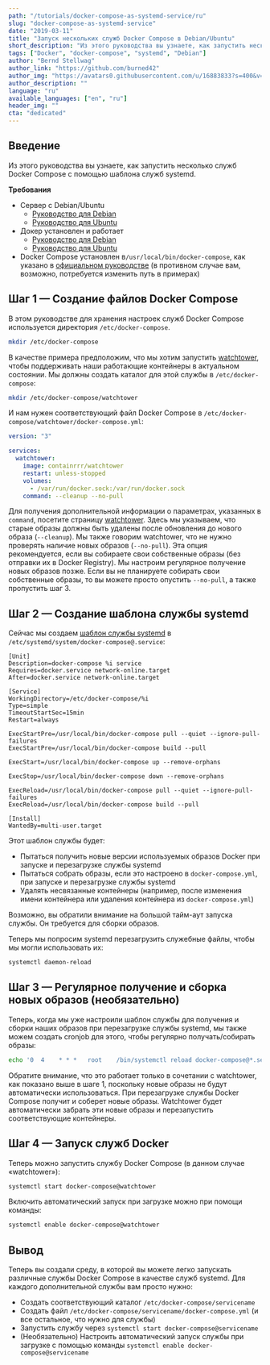 ```yaml
---
path: "/tutorials/docker-compose-as-systemd-service/ru"
slug: "docker-compose-as-systemd-service"
date: "2019-03-11"
title: "Запуск нескольких служб Docker Compose в Debian/Ubuntu"
short_description: "Из этого руководства вы узнаете, как запустить несколько служб Docker Compose с помощью шаблона служб systemd."
tags: ["Docker", "docker-compose", "systemd", "Debian"]
author: "Bernd Stellwag"
author_link: "https://github.com/burned42"
author_img: "https://avatars0.githubusercontent.com/u/16883833?s=400&v=4"
author_description: ""
language: "ru"
available_languages: ["en", "ru"]
header_img: ""
cta: "dedicated"
---
```


## Введение

Из этого руководства вы узнаете, как запустить несколько служб Docker Compose с помощью шаблона служб systemd.

**Требования**

* Сервер с Debian/Ubuntu
  * [Руководство для Debian](https://www.debian.org/releases/stable/amd64/)
  * [Руководство для Ubuntu](https://help.ubuntu.com/)
* Докер установлен и работает
  * [Руководство для Debian](https://docs.docker.com/install/linux/docker-ce/debian/)
  * [Руководство для Ubuntu](https://docs.docker.com/install/linux/docker-ce/ubuntu/)
* Docker Compose установлен в`/usr/local/bin/docker-compose`, как указано в [официальном руководстве](https://docs.docker.com/compose/install/) (в противном случае вам, возможно, потребуется изменить путь в примерах)

## Шаг 1 — Создание файлов Docker Compose

В этом  руководстве  для хранения настроек служб Docker Compose используется директория `/etc/docker-compose`.

```bash
mkdir /etc/docker-compose
```

В качестве примера предположим, что мы хотим запустить [watchtower](https://hub.docker.com/r/containrrr/watchtower), чтобы поддерживать наши работающие контейнеры в актуальном состоянии. Мы должны создать каталог для этой службы в `/etc/docker-compose`:

```bash
mkdir /etc/docker-compose/watchtower
```

И нам нужен соответствующий файл Docker Compose в `/etc/docker-compose/watchtower/docker-compose.yml`:

```yaml
version: "3"

services:
  watchtower:
    image: containrrr/watchtower
    restart: unless-stopped
    volumes:
      - /var/run/docker.sock:/var/run/docker.sock
    command: --cleanup --no-pull
```

Для получения дополнительной информации о параметрах, указанных в `command`, посетите страницу [watchtower](https://hub.docker.com/r/containrrr/watchtower).
Здесь мы указываем, что старые образы должны быть удалены после обновления до нового образа (`--cleanup`).
Мы также говорим watchtower, что не нужно проверять наличие новых образов (`--no-pull`). Эта опция рекомендуется, если вы собираете свои собственные образы (без отправки их в Docker Registry). Мы настроим регулярное получение новых образов позже. Если вы не планируете собирать свои собственные образы, то вы можете просто опустить `--no-pull`, а также пропустить шаг 3.

## Шаг 2 — Создание шаблона службы systemd

Сейчас мы создаем [шаблон службы systemd](https://www.freedesktop.org/software/systemd/man/systemd.service.html#Service%20Templates) в `/etc/systemd/system/docker-compose@.service`:

```text
[Unit]
Description=docker-compose %i service
Requires=docker.service network-online.target
After=docker.service network-online.target

[Service]
WorkingDirectory=/etc/docker-compose/%i
Type=simple
TimeoutStartSec=15min
Restart=always

ExecStartPre=/usr/local/bin/docker-compose pull --quiet --ignore-pull-failures
ExecStartPre=/usr/local/bin/docker-compose build --pull

ExecStart=/usr/local/bin/docker-compose up --remove-orphans

ExecStop=/usr/local/bin/docker-compose down --remove-orphans

ExecReload=/usr/local/bin/docker-compose pull --quiet --ignore-pull-failures
ExecReload=/usr/local/bin/docker-compose build --pull

[Install]
WantedBy=multi-user.target
```

Этот шаблон службы будет:

* Пытаться получить новые версии используемых образов Docker при запуске и перезагрузке службы systemd
* Пытаться собрать образы, если это настроено в `docker-compose.yml`, при запуске и перезагрузке службы systemd
* Удалять несвязанные контейнеры (например, после изменения имени контейнера или удаления контейнера из `docker-compose.yml`)

Возможно, вы обратили внимание на большой тайм-аут запуска службы. Он требуется для сборки образов.

Теперь мы попросим systemd перезагрузить служебные файлы, чтобы мы могли использовать их:

```bash
systemctl daemon-reload
```

## Шаг 3 — Регулярное получение и сборка новых образов (необязательно)

Теперь, когда мы уже настроили шаблон службы для получения и сборки наших образов при перезагрузке службы systemd, мы также можем создать cronjob для этого, чтобы регулярно получать/собирать образы:

```bash
echo '0  4    * * *   root    /bin/systemctl reload docker-compose@*.service' >> /etc/crontab
```

Обратите внимание, что это работает только в сочетании с watchtower, как показано выше в шаге 1, поскольку новые образы не будут автоматически использоваться.
При перезагрузке службы Docker Compose получит и соберет новые образы. Watchtower будет автоматически забрать эти новые образы и перезапустить соответствующие контейнеры.

## Шаг 4 — Запуск служб Docker

Теперь можно запустить службу Docker Compose (в данном случае «watchtower»):

```bash
systemctl start docker-compose@watchtower
```

Включить автоматический запуск при загрузке можно при помощи команды:

```bash
systemctl enable docker-compose@watchtower
```

## Вывод

Теперь вы создали среду, в которой вы можете легко запускать различные службы Docker Compose в качестве служб systemd. Для каждого дополнительной службы вам просто нужно:

* Создать соответствующий каталог `/etc/docker-compose/servicename`
* Создать файл `/etc/docker-compose/servicename/docker-compose.yml` (и все остальное, что нужно для службы)
* Запустить службу через `systemctl start docker-compose@servicename`
* (Необязательно) Настроить автоматический запуск службы при загрузке с помощью команды `systemctl enable docker-compose@servicename`
